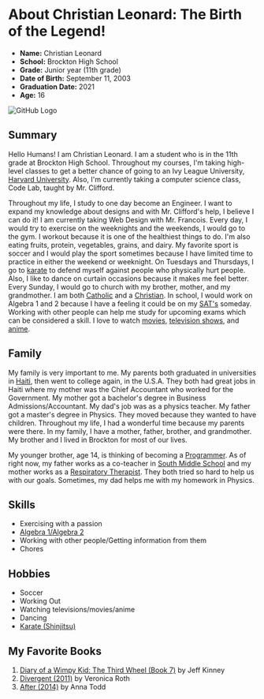 # About Christian Leonard: The Birth of the Legend!

 - **Name:** Christian Leonard 
 - **School:** Brockton High School 
 - **Grade:** Junior year (11th grade)
 - **Date of Birth:** September 11, 2003
 - **Graduation Date:** 2021
 - **Age:** 16
 
![GitHub Logo](https://t2gospel.files.wordpress.com/2015/01/christian.jpg)


## Summary
Hello Humans! I am Christian Leonard. I am a student who is in the 11th grade at Brockton High School. Throughout my courses, I'm taking high-level classes to get a better chance of going to an Ivy League University, [Harvard University](https://www.harvard.edu/). Also, I'm currently taking a computer science class, Code Lab, taught by Mr. Clifford.  

Throughout my life, I study to one day become an Engineer. I want to expand my knowledge about designs and with Mr. Clifford's help, I believe I can do it! I am currently taking Web Design with Mr. Francois. Every day, I would try to exercise on the weeknights and the weekends, I would go to the gym. I workout because it is one of the healthiest things to do. I'm also eating fruits, protein, vegetables, grains, and dairy. My favorite sport is soccer and I would play the sport sometimes because I have limited time to practice in either the weekend or weeknight. On Tuesdays and Thursdays, I go to [karate](http://www.americancadrekarate.com/) to defend myself against people who physically hurt people. Also, I like to dance on curtain occasions because it makes me feel better. Every Sunday, I would go to church with my brother, mother, and my grandmother. I am both [Catholic](https://stoughtoncatholic.org/) and a [Christian](https://www.christianity.com/). In school, I would work on Algebra 1 and 2 because I have a feeling it could be on my [SAT's](https://signup.collegeboard.org/accepted-everywhere/?gclid=Cj0KCQjw0IDtBRC6ARIsAIA5gWuqWVFW__ywBT6WZsZGGaSxMgrfK0AGLImlsYlJQutUg35pAzINWZ8aAjN-EALw_wcB&s_kwcid=AL!4330!3!344858223035!e!!g!!sat%27s&ef_id=Cj0KCQjw0IDtBRC6ARIsAIA5gWuqWVFW__ywBT6WZsZGGaSxMgrfK0AGLImlsYlJQutUg35pAzINWZ8aAjN-EALw_wcB:G:s&s_kwcid=AL!4330!3!344858223035!e!!g!!sat%27s) someday. Working with other people can help me study for upcoming exams which can be considered a skill. I love to watch [movies](https://www.amctheatres.com/movies), [television shows](https://www.netflix.com/browse/genre/83), and [anime](https://www.netflix.com/browse/genre/7424). 

## Family
My family is very important to me. My parents both graduated in universities in [Haiti](https://finca.org/where-we-work/latin-america/haiti/?gclid=Cj0KCQjw0IDtBRC6ARIsAIA5gWsjQD2I_knbDOg0QBFjmfIawjsrjt-6EobZVT149Pvt6dbkSzHw0nYaAj-uEALw_wcB), then went to college again, in the U.S.A. They both had great jobs in Haiti where my mother was the Chief Accountant who worked for the Government. My mother got a bachelor's degree in Business Admissions/Accountant. My dad's job was as a physics teacher. My father got a master's degree in Physics. They moved because they wanted to have children. Throughout my life, I had a wonderful time because my parents were there. In my family, I have a mother, father, brother, and grandmother. My brother and I lived in Brockton for most of our lives. 

My younger brother, age 14, is thinking of becoming a [Programmer](https://www.thebalancecareers.com/computer-programmer-job-description-salary-and-skills-2061823). As of right now, my father works as a co-teacher in [South Middle School](https://www.bpsma.org/schools/middle-schools/south) and my mother works as a [Respiratory Therapist](http://www.aarc.org/careers/how-to-become-an-rt/). They both tried so hard to help us with our goals. Sometimes, my dad helps me with my homework in Physics. 

## Skills

 - Exercising with a passion
 - [Algebra 1/Algebra 2](https://www.khanacademy.org/math/algebra-home) 
 - Working with other people/Getting information from them
 - Chores 


## Hobbies
 - Soccer
 - Working Out 
 - Watching televisions/movies/anime 
 - Dancing 
 - [Karate (Shinjitsu)](http://www.americancadrekarate.com/)
 
 

## My Favorite Books

 1. [Diary of a Wimpy Kid: The Third Wheel (Book 7)](https://www.abebooks.com/Third-Wheel-Diary-Wimpy-Kid-book/21796745791/bd?cm_mmc=ggl-_-US_Shopp_Trade-_-new-_-naa&gclid=Cj0KCQjw0IDtBRC6ARIsAIA5gWvB6lY1feFLD-VD2fm-CjniSGGJB2Jm2LK7J8oa8feYj0QhknScQjgaAgtoEALw_wcB) by Jeff Kinney 
 2. [Divergent (2011)](https://www.google.com/shopping/product/5007035894227365229?q=Divergent%20%28novel%29&sxsrf=ACYBGNR-UbQLUMkKpnkVoVyRWq7otFWPzw:1570784248316&biw=2133&bih=1052&prds=epd:7206561282306324784,prmr:3&sa=X&ved=0ahUKEwiX8fKX7JPlAhVhT98KHY2HAWgQ8wIIuwM) by Veronica Roth
 3. [After (2014)](https://www.barnesandnoble.com/w/after-anna-todd/1119740432?ean=9781476792484&st=PLA&sid=BNB_ADL%20Core%20Top%20EAN%20%20Desktop%20High&sourceId=PLAGoNA&dpid=tdtve346c&2sid=Google_c&gclid=Cj0KCQjw0IDtBRC6ARIsAIA5gWv_mYtK5sBTNiKVPqFmO5f7D9mtuXXv0fuemjwSifuyx7xfvT0NSFoaAhwPEALw_wcB#/) by Anna Todd 
